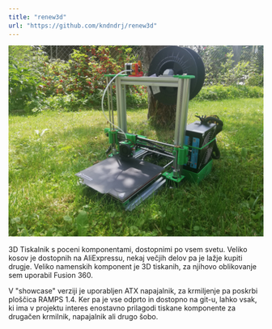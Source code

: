 ```yaml
---
title: "renew3d"
url: "https://github.com/kndndrj/renew3d"
---
```


![3D printer](https://raw.githubusercontent.com/kndndrj/renew3d/master/images/photo_1.jpg)

3D Tiskalnik s poceni komponentami, dostopnimi po vsem svetu. Veliko kosov je
dostopnih na AliExpressu, nekaj večjih delov pa je lažje kupiti drugje. Veliko
namenskih komponent je 3D tiskanih, za njihovo oblikovanje sem uporabil Fusion
360.

V "showcase" verziji je uporabljen ATX napajalnik, za krmiljenje pa poskrbi
ploščica RAMPS 1.4. Ker pa je vse odprto in dostopno na git-u, lahko vsak, ki
ima v projektu interes enostavno prilagodi tiskane komponente za drugačen
krmilnik, napajalnik ali drugo šobo.
